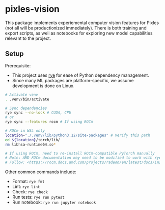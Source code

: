 # pixles-vision

This package implements experiemental computer vision features for Pixles (not all will be productionized immediately). There is both training and export scripts, as well as notebooks for exploring new model capabilities relevant to the project.

## Setup

Prerequisite:
- This project uses [rye](https://github.com/astral-sh/rye#installation) for ease of Python dependency management.
- Since many ML packages are platform-specific, we assume development is done on Linux.

```bash
# Activate venv
. .venv/bin/activate

# Sync dependencies
rye sync --no-lock # CUDA, CPU
# or
rye sync --features rocm # If using ROCm

# ROCm in WSL only
location="./.venv/lib/python3.12/site-packages" # Verify this path
cd ${location}/torch/lib/
rm libhsa-runtime64.so*

# If using ROCm, need to re-install ROCm-compatible PyTorch manually
# Note: AMD ROCm documentation may need to be modified to work with rye instead of pip
# Follow: <https://rocm.docs.amd.com/projects/radeon/en/latest/docs/install/native_linux/install-pytorch.html>
```

Other common commands include:

- Format: `rye fmt`
- Lint: `rye lint`
- Check: `rye check`
- Run tests: `rye run pytest`
- Run notebook: `rye run jupyter notebook`
